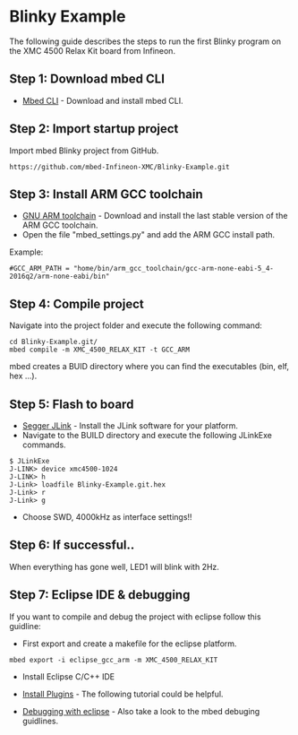 # Blinky Example

The following guide describes the steps to run the first Blinky program on the XMC 4500 Relax Kit board from Infineon.

## Step 1: Download mbed CLI

* [Mbed CLI](https://docs.mbed.com/docs/mbed-os-handbook/en/latest/dev_tools/cli/#installing-mbed-cli) - Download and install mbed CLI.

## Step 2: Import startup project

Import mbed Blinky project from GitHub.

```
https://github.com/mbed-Infineon-XMC/Blinky-Example.git
```

## Step 3: Install ARM GCC toolchain

* [GNU ARM toolchain](https://launchpad.net/gcc-arm-embedded) - Download and install the last stable version of the ARM GCC toolchain.
* Open the file "mbed_settings.py" and add the ARM GCC install path.

Example:
```
#GCC_ARM_PATH = "home/bin/arm_gcc_toolchain/gcc-arm-none-eabi-5_4-2016q2/arm-none-eabi/bin"
```
## Step 4: Compile project

Navigate into the project folder and execute the following command:
```
cd Blinky-Example.git/
mbed compile -m XMC_4500_RELAX_KIT -t GCC_ARM
```
mbed creates a BUID directory where you can find the executables (bin, elf, hex ...).

## Step 5: Flash to board

* [Segger JLink](https://www.segger.com/downloads/jlink) - Install the JLink software for your platform.
* Navigate to the BUILD directory and execute the following JLinkExe commands.
```
$ JLinkExe
J-LINK> device xmc4500-1024
J-LINK> h
J-Link> loadfile Blinky-Example.git.hex
J-Link> r
J-Link> g
```
* Choose SWD, 4000kHz as interface settings!!

## Step 6: If successful..

When everything has gone well, LED1 will blink with 2Hz.

## Step 7: Eclipse IDE & debugging

If you want to compile and debug the project with eclipse follow this guidline:

* First export and create a makefile for the eclipse platform.
```
mbed export -i eclipse_gcc_arm -m XMC_4500_RELAX_KIT
```
* Install Eclipse C/C++ IDE
* [Install Plugins](https://github.com/mhorauer/XMC4500-Barebone-Projects/blob/master/Setup/plugins.asciidoc) - The following tutorial could be helpful.

* [Debugging with eclipse](https://docs.mbed.com/docs/mbed-os-handbook/en/5.3/debugging/debugging_eclipse_pyocd/) - Also take a look to the mbed debuging guidlines.
